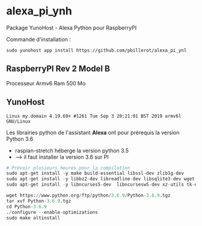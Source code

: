 alexa_pi_ynh
============
Package YunoHost - Alexa Python pour RaspberryPI

Commande d'installation :

    sudo yunohost app install https://github.com/pbillerot/alexa_pi_ynl

RaspberryPI Rev 2 Model B
-------------------------
Processeur Armv6
Ram 500 Mo

YunoHost
--------
    Linux my.domain 4.19.69+ #1261 Tue Sep 3 20:21:01 BST 2019 armv6l GNU/Linux


Les librairies python de l'assistant **Alexa** ont pour prérequis la version Python 3.6
- raspian-stretch héberge la version python 3.5
- --> il faut installer la version 3.6 sur PI

```python
# Prévoir plusieurs heures pour la compilation
sudo apt-get install -y make build-essential libssl-dev zlib1g-dev
sudo apt-get install -y libbz2-dev libreadline-dev libsqlite3-dev wget curl llvm
sudo apt-get install -y libncurses5-dev  libncursesw5-dev xz-utils tk-dev

wget https://www.python.org/ftp/python/3.6.9/Python-3.6.9.tgz
tar xvf Python-3.6.9.tgz
cd Python-3.6.9
./configure --enable-optimizations
sudo make altinstall
```